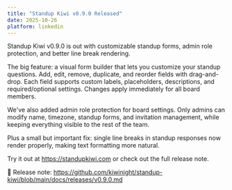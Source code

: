 ```yaml
---
title: "Standup Kiwi v0.9.0 Released"
date: 2025-10-26
platform: linkedin
---
```


Standup Kiwi v0.9.0 is out with customizable standup forms, admin role protection, and better line break rendering.

The big feature: a visual form builder that lets you customize your standup questions. Add, edit, remove, duplicate, and reorder fields with drag-and-drop. Each field supports custom labels, placeholders, descriptions, and required/optional settings. Changes apply immediately for all board members.

We've also added admin role protection for board settings. Only admins can modify name, timezone, standup forms, and invitation management, while keeping everything visible to the rest of the team.

Plus a small but important fix: single line breaks in standup responses now render properly, making text formatting more natural.

Try it out at https://standupkiwi.com or check out the full release note.

📝 Release note: https://github.com/kiwinight/standup-kiwi/blob/main/docs/releases/v0.9.0.md
